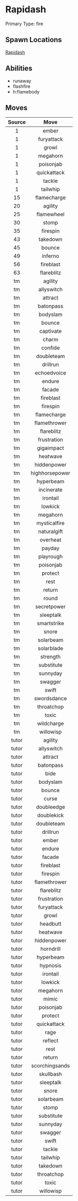 # Rapidash  
Primary Type: fire  
  
## Spawn Locations  
[Rapidash](/data/spawn_presets/rapidash.md)  
  
## Abilities  
  * runaway
  * flashfire
  * h:flamebody
  
  
## Moves  
  
| Source | Move |  
|:---:|:---:|  
| 1 | ember |  
| 1 | furyattack |  
| 1 | growl |  
| 1 | megahorn |  
| 1 | poisonjab |  
| 1 | quickattack |  
| 1 | tackle |  
| 1 | tailwhip |  
| 15 | flamecharge |  
| 20 | agility |  
| 25 | flamewheel |  
| 30 | stomp |  
| 35 | firespin |  
| 43 | takedown |  
| 45 | bounce |  
| 49 | inferno |  
| 56 | fireblast |  
| 63 | flareblitz |  
| tm | agility |  
| tm | allyswitch |  
| tm | attract |  
| tm | batonpass |  
| tm | bodyslam |  
| tm | bounce |  
| tm | captivate |  
| tm | charm |  
| tm | confide |  
| tm | doubleteam |  
| tm | drillrun |  
| tm | echoedvoice |  
| tm | endure |  
| tm | facade |  
| tm | fireblast |  
| tm | firespin |  
| tm | flamecharge |  
| tm | flamethrower |  
| tm | flareblitz |  
| tm | frustration |  
| tm | gigaimpact |  
| tm | heatwave |  
| tm | hiddenpower |  
| tm | highhorsepower |  
| tm | hyperbeam |  
| tm | incinerate |  
| tm | irontail |  
| tm | lowkick |  
| tm | megahorn |  
| tm | mysticalfire |  
| tm | naturalgift |  
| tm | overheat |  
| tm | payday |  
| tm | playrough |  
| tm | poisonjab |  
| tm | protect |  
| tm | rest |  
| tm | return |  
| tm | round |  
| tm | secretpower |  
| tm | sleeptalk |  
| tm | smartstrike |  
| tm | snore |  
| tm | solarbeam |  
| tm | solarblade |  
| tm | strength |  
| tm | substitute |  
| tm | sunnyday |  
| tm | swagger |  
| tm | swift |  
| tm | swordsdance |  
| tm | throatchop |  
| tm | toxic |  
| tm | wildcharge |  
| tm | willowisp |  
| tutor | agility |  
| tutor | allyswitch |  
| tutor | attract |  
| tutor | batonpass |  
| tutor | bide |  
| tutor | bodyslam |  
| tutor | bounce |  
| tutor | curse |  
| tutor | doubleedge |  
| tutor | doublekick |  
| tutor | doubleteam |  
| tutor | drillrun |  
| tutor | ember |  
| tutor | endure |  
| tutor | facade |  
| tutor | fireblast |  
| tutor | firespin |  
| tutor | flamethrower |  
| tutor | flareblitz |  
| tutor | frustration |  
| tutor | furyattack |  
| tutor | growl |  
| tutor | headbutt |  
| tutor | heatwave |  
| tutor | hiddenpower |  
| tutor | horndrill |  
| tutor | hyperbeam |  
| tutor | hypnosis |  
| tutor | irontail |  
| tutor | lowkick |  
| tutor | megahorn |  
| tutor | mimic |  
| tutor | poisonjab |  
| tutor | protect |  
| tutor | quickattack |  
| tutor | rage |  
| tutor | reflect |  
| tutor | rest |  
| tutor | return |  
| tutor | scorchingsands |  
| tutor | skullbash |  
| tutor | sleeptalk |  
| tutor | snore |  
| tutor | solarbeam |  
| tutor | stomp |  
| tutor | substitute |  
| tutor | sunnyday |  
| tutor | swagger |  
| tutor | swift |  
| tutor | tackle |  
| tutor | tailwhip |  
| tutor | takedown |  
| tutor | throatchop |  
| tutor | toxic |  
| tutor | willowisp |  
  
